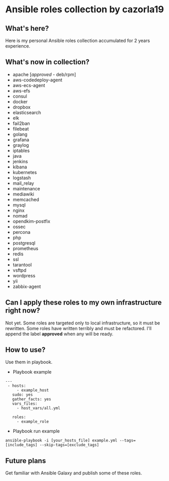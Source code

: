 # Ansible roles collection by cazorla19

## What's here?

Here is my personal Ansible roles collection accumulated for 2 years experience.

## What's now in collection?

* apache [*approved* - deb/rpm]
* aws-codedeploy-agent
* aws-ecs-agent
* aws-efs
* consul
* docker
* dropbox
* elasticsearch
* elk
* fail2ban
* filebeat
* golang
* grafana
* graylog
* iptables
* java
* jenkins
* kibana
* kubernetes
* logstash
* mail_relay
* maintenance
* mediawiki
* memcached
* mysql
* nginx
* nomad
* opendkim-postfix
* ossec
* percona
* php
* postgresql
* prometheus
* redis
* ssl
* tarantool
* vsftpd
* wordpress
* yii
* zabbix-agent

## Can I apply these roles to my own infrastructure right now?

Not yet. Some roles are targeted only to local infrastructure, so it must be rewritten. Some roles have written terribly and must be refactored. I'll append the label **approved** when any will be ready.

## How to use?

Use them in playbook.

* Playbook example

```
---
 - hosts:
     - example_host
   sudo: yes
   gather_facts: yes
   vars_files:
     - host_vars/all.yml

   roles:
     - example_role
```

* Playbook run example

```
ansible-playbook -i [your_hosts_file] example.yml --tags=[include_tags] --skip-tags=[exclude_tags]
```

## Future plans

Get familiar with Ansible Galaxy and publish some of these roles.
